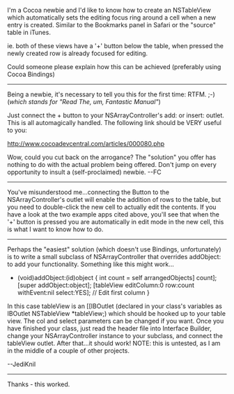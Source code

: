 I'm a Cocoa newbie and I'd like to know how to create an NSTableView which automatically sets the editing focus ring around a cell when a new entry is created. Similar to the Bookmarks panel in Safari or the "source" table in iTunes.

ie. both of these views have a '+' button below the table, when pressed the newly created row is already focused for editing.

Could someone please explain how this can be achieved (preferably using Cocoa Bindings)

----

Being a newbie, it's necessary to tell you this for the first time: RTFM. ;-) (*which stands for "Read The, um, Fantastic Manual"*)

Just connect the + button to your NSArrayController's add: or insert: outlet. This is all automagically handled. The following link should be VERY useful to you:

http://www.cocoadevcentral.com/articles/000080.php

Wow, could you cut back on the arrogance? The "solution" you offer has nothing to do with the actual problem being offered. Don't jump on every opportunity to insult a (self-proclaimed) newbie. --FC

----

You've misunderstood me...connecting the Button to the NSArrayController's outlet will enable the addition of rows to the table, but you need to double-click the new cell to actually edit the contents. If you have a look at the two example apps cited above, you'll see that when the '+' button is pressed you are automatically in edit mode in the new cell, this is what I want to know how to do.

----

Perhaps the "easiest" solution (which doesn't use Bindings, unfortunately) is to write a small subclass of NSArrayController that overrides addObject: to add your functionality. Something like this might work...
    
- (void)addObject:(id)object
{
     int count = self arrangedObjects] count];
     [super addObject:object];
     [tableView editColumn:0 row:count withEvent:nil select:YES]; // Edit first column
}

In this case     tableView is an [[IBOutlet (declared in your class's variables as     IBOutlet NSTableView *tableView;) which should be hooked up to your table view. The     col and     select parameters can be changed if you want. Once you have finished your class, just read the header file into Interface Builder, change your NSArrayController instance to your subclass, and connect the tableView outlet. After that...it should work! NOTE: this is untested, as I am in the middle of a couple of other projects.

--JediKnil

----

Thanks - this worked.
